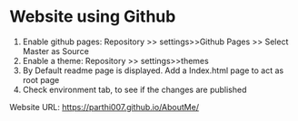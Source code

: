 # Website using Github

1. Enable github pages: Repository >> settings>>Github Pages >> Select Master as Source
2. Enable a theme: Repository >> settings>>themes
3. By Default readme page is displayed. Add a Index.html page to act as root page
2. Check environment tab, to see if the changes are published

Website URL: https://parthi007.github.io/AboutMe/
